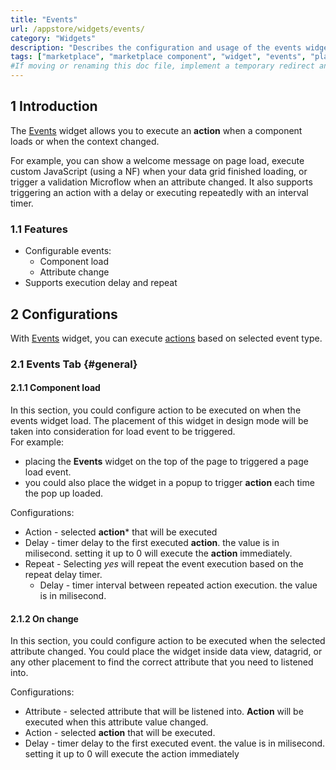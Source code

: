 ```yaml
---
title: "Events"
url: /appstore/widgets/events/
category: "Widgets"
description: "Describes the configuration and usage of the events widget, which is available in the Mendix Marketplace."
tags: ["marketplace", "marketplace component", "widget", "events", "platform support"]
#If moving or renaming this doc file, implement a temporary redirect and let the respective team know they should update the URL in the product. See Mapping to Products for more details.
---
```


## 1 Introduction

The [Events](https://marketplace.mendix.com/link/component/224259) widget allows you to execute an **action** when a component loads or when the context changed.

For example, you can show a welcome message on page load, execute custom JavaScript (using a NF) when your data grid finished loading, or trigger a validation Microflow when an attribute changed. It also supports triggering an action with a delay or executing repeatedly with an interval timer.

### 1.1 Features

* Configurable events:
    * Component load
    * Attribute change
* Supports execution delay and repeat

## 2 Configurations

With [Events](https://marketplace.mendix.com/link/component/224259) widget, you can execute [actions](/apidocs-mxsdk/apidocs/pluggable-widgets-property-types/#action) based on selected event type.

### 2.1 Events Tab {#general}

#### 2.1.1 Component load

In this section, you could configure action to be executed on when the events widget load.
The placement of this widget in design mode will be taken into consideration for load event to be triggered. \
For example:
-   placing the **Events** widget on the top of the page to triggered a page load event. 
-   you could also place the widget in a popup to trigger **action** each time the pop up loaded.

Configurations:
* Action - selected **action*** that will be executed
* Delay - timer delay to the first executed **action**. the value is in milisecond. setting it up to 0 will execute the **action** immediately.
* Repeat - Selecting *yes* will repeat the event execution based on the repeat delay timer.
    * Delay - timer interval between repeated action execution. the value is in milisecond.

#### 2.1.2 On change

In this section, you could configure action to be executed when the selected attribute changed. You could place the widget inside data view, datagrid, or any other placement to find the correct attribute that you need to listened into.

Configurations:
* Attribute - selected attribute that will be listened into. **Action** will be executed when this attribute value changed.
* Action - selected **action** that will be executed.
* Delay - timer delay to the first executed event. the value is in milisecond. setting it up to 0 will execute the action immediately
